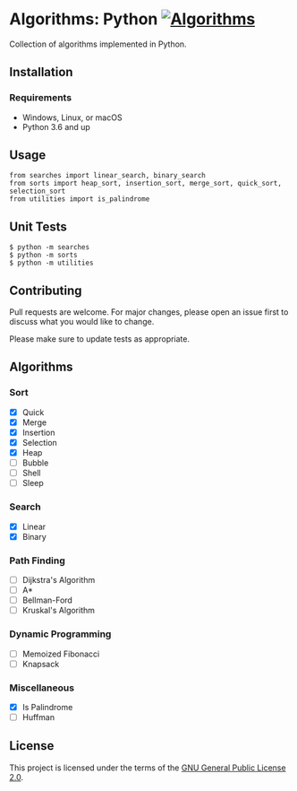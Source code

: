 
# Algorithms: Python [![Algorithms](https://img.shields.io/github/license/mtuopensource/Algorithms.svg)](https://github.com/mtuopensource/Algorithms)

Collection of algorithms implemented in Python. 

## Installation

### Requirements
* Windows, Linux, or macOS
* Python 3.6 and up

## Usage
```
from searches import linear_search, binary_search
from sorts import heap_sort, insertion_sort, merge_sort, quick_sort, selection_sort
from utilities import is_palindrome
```

## Unit Tests
```
$ python -m searches
$ python -m sorts
$ python -m utilities
```

## Contributing
Pull requests are welcome. For major changes, please open an issue first to discuss what you would like to change.

Please make sure to update tests as appropriate.

## Algorithms
### Sort
- [x] Quick
- [x] Merge
- [x] Insertion
- [x] Selection
- [x] Heap
- [ ] Bubble
- [ ] Shell
- [ ] Sleep
### Search
- [x] Linear
- [x] Binary
### Path Finding
- [ ] Dijkstra's Algorithm
- [ ] A*
- [ ] Bellman-Ford
- [ ] Kruskal's Algorithm
### Dynamic Programming
- [ ] Memoized Fibonacci
- [ ] Knapsack
### Miscellaneous
- [x] Is Palindrome
- [ ] Huffman
## License
This project is licensed under the terms of the [GNU General Public License 2.0](https://choosealicense.com/licenses/gpl-2.0/).
